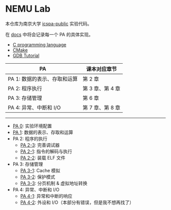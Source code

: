 # NEMU Lab

本仓库为南京大学 [icspa-public](https://github.com/ics-nju-wl/icspa-public) 实验代码。

在 [docs](./docs) 中将会记录每一个 PA 的具体实现。

* [C programming language](https://zh.cppreference.com/w/c/language)
* [CMake](https://cmake.org/cmake/help/latest/guide/tutorial/index.html)
* [GDB Tutorial](https://www.cs.cmu.edu/~gilpin/tutorial/)

| PA                           | 课本对应章节         |
| ---------------------------- | -------------------- |
| PA 1: 数据的表示、存取和运算 | 第 $2$ 章            |
| PA 2: 程序执行               | 第 $3$ 章、第 $4$ 章 |
| PA 3: 存储管理               | 第 $6$ 章            |
| PA 4: 异常、中断和 I/O       | 第 $7$ 章、第 $8$ 章 |

---
* [PA 0](./docs/PA0.md): 实验环境配置
* [PA 1](./docs/PA1.md): 数据的表示、存取和运算
* PA 2: 程序的执行
  * [PA 2-3](./docs/PA2-3.md): 完善调试器
  * [PA 2-1](./docs/PA2-1.md): 指令的解码与执行
  * [PA 2-2](./docs/PA2-2.md): 装载 ELF 文件
* PA 3: 存储管理
  * [PA 3-1](./docs/PA3-1.md): Cache 模拟
  * [PA 3-2](./docs/PA3-2.md): 保护模式
  * [PA 3-3](./docs/PA3-3.md): 分页机制 & 虚拟地址转换
* PA 4: 异常、中断和 I/O
  * [PA 4-1](./docs/PA4-1.md): 异常和中断的响应
  * [PA 4-2](./docs/PA4-2.md): 外设和 I/O（本部分有错误，但是我不想再找了）
